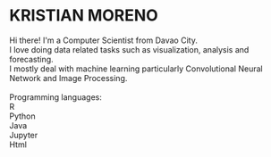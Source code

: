 # KRISTIAN MORENO
Hi there! I'm a Computer Scientist from Davao City. </br>
I love doing data related tasks such as visualization, analysis and forecasting. </br>
I mostly deal with machine learning particularly Convolutional Neural Network and Image Processing. </br>
</br>
Programming languages: </br>
R </br>
Python </br>
Java </br>
Jupyter </br>
Html </br>
